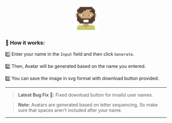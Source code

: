 <h1 align="center"> <img src="image/Readme-Logo.svg" alt="Avatar-Logo" width=80px" height="80px"> </h1>

### 🔁 How it works:
  

1️⃣ Enter your name in the `Input` field and then click `Generate`.
  
2️⃣ Then, Avatar will be generated based on the name you entered.
 
3️⃣ You can save the image in svg format with download button provided.    
  
  
---

> **Latest Bug Fix 🐞:** Fixed download button for invalid user names.

> **Note:** Avatars are generated based on letter sequencing, So make sure that spaces aren't included after your name.

---
